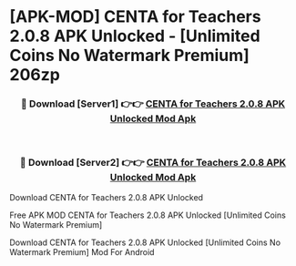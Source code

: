 # [APK-MOD] CENTA for Teachers 2.0.8 APK Unlocked - [Unlimited Coins No Watermark Premium] 206zp



<div align="center">
<h3>🔴 Download [Server1] 👉👉 <a href="https://momento.my/?title=CENTA_for_Teachers_2.0.8_APK_Unlocked">CENTA for Teachers 2.0.8 APK Unlocked Mod Apk</a></h3><br>

<h3>🔴 Download [Server2] 👉👉 <a href="https://momento.my/?title=CENTA_for_Teachers_2.0.8_APK_Unlocked">CENTA for Teachers 2.0.8 APK Unlocked Mod Apk</a></h3>
</div>



Download CENTA for Teachers 2.0.8 APK Unlocked 

Free APK MOD CENTA for Teachers 2.0.8 APK Unlocked [Unlimited Coins No Watermark Premium]

Download CENTA for Teachers 2.0.8 APK Unlocked [Unlimited Coins No Watermark Premium] Mod For Android
